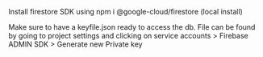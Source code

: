 Install firestore SDK using
	npm i @google-cloud/firestore (local install)

Make sure to have a keyfile.json ready to access the db. 
File can be found by going to project settings and clicking on service accounts > Firebase ADMIN SDK > Generate new Private key
